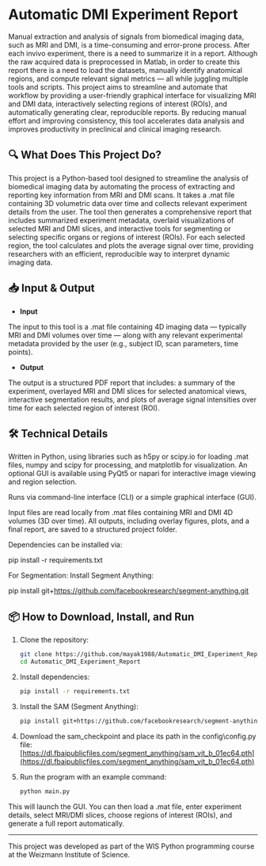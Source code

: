# Automatic DMI Experiment Report

Manual extraction and analysis of signals from biomedical imaging data, such as MRI and DMI, is a time-consuming and error-prone process. After each invivo experiment, there is a need to summarize it in a report. Although the raw acquired data is preprocessed in Matlab, in order to create this report there is a need to load the datasets, manually identify anatomical regions, and compute relevant signal metrics — all while juggling multiple tools and scripts. This project aims to streamline and automate that workflow by providing a user-friendly graphical interface for visualizing MRI and DMI data, interactively selecting regions of interest (ROIs), and automatically generating clear, reproducible reports. By reducing manual effort and improving consistency, this tool accelerates data analysis and improves productivity in preclinical and clinical imaging research.

## 🔍 What Does This Project Do?

This project is a Python-based tool designed to streamline the analysis of biomedical imaging data by automating the process of extracting and reporting key information from MRI and DMI scans. It takes a .mat file containing 3D volumetric data over time and collects relevant experiment details from the user. The tool then generates a comprehensive report that includes summarized experiment metadata, overlaid visualizations of selected MRI and DMI slices, and interactive tools for segmenting or selecting specific organs or regions of interest (ROIs). For each selected region, the tool calculates and plots the average signal over time, providing researchers with an efficient, reproducible way to interpret dynamic imaging data.
  
## 📥 Input & Output

- **Input**
  
The input to this tool is a .mat file containing 4D imaging data — typically MRI and DMI volumes over time — along with any relevant experimental metadata provided by the user (e.g., subject ID, scan parameters, time points).
- **Output**
  
The output is a structured PDF report that includes: a summary of the experiment, overlayed MRI and DMI slices for selected anatomical views, interactive segmentation results, and plots of average signal intensities over time for each selected region of interest (ROI).

## 🛠️ Technical Details
Written in Python, using libraries such as h5py or scipy.io for loading .mat files, numpy and scipy for processing, and matplotlib for visualization. An optional GUI is available using PyQt5 or napari for interactive image viewing and region selection.

Runs via command-line interface (CLI) or a simple graphical interface (GUI).

Input files are read locally from .mat files containing MRI and DMI 4D volumes (3D over time). All outputs, including overlay figures, plots, and a final report, are saved to a structured project folder.

Dependencies can be installed via:

pip install -r requirements.txt

For Segmentation:
Install Segment Anything:
 
pip install git+https://github.com/facebookresearch/segment-anything.git


## 📦 How to Download, Install, and Run

1. Clone the repository:  
   ```bash
   git clone https://github.com/mayak1988/Automatic_DMI_Experiment_Report.git
   cd Automatic_DMI_Experiment_Report

2. Install dependencies:
   ```bash
   pip install -r requirements.txt
   
3. Install the SAM (Segment Anything):
   ```bash
   pip install git+https://github.com/facebookresearch/segment-anything.git

4. Download the sam_checkpoint and place its path in the config\config.py file:
   [https://dl.fbaipublicfiles.com/segment_anything/sam_vit_b_01ec64.pth](https://dl.fbaipublicfiles.com/segment_anything/sam_vit_b_01ec64.pth)
  
   
6. Run the program with an example command:
   ```bash
   python main.py


This will launch the GUI. You can then load a .mat file, enter experiment details, select MRI/DMI slices, choose regions of interest (ROIs), and generate a full report automatically.



************************************************************************************************************
This project was developed as part of the WIS Python programming course at the Weizmann Institute of Science. 

